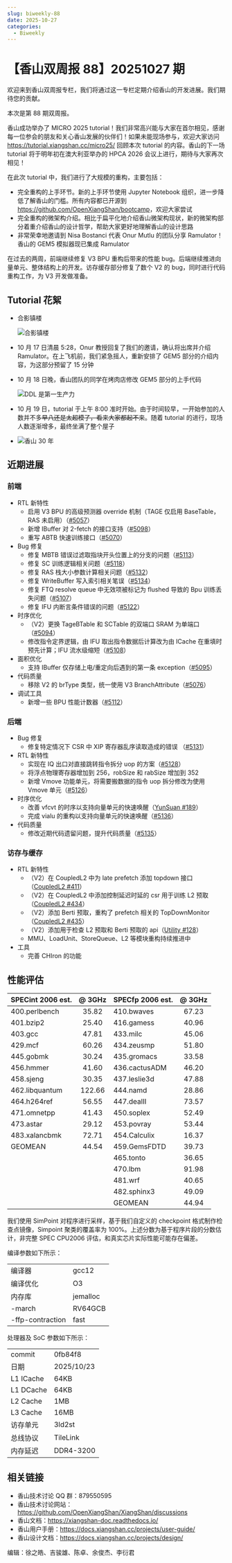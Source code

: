 ```yaml
---
slug: biweekly-88
date: 2025-10-27
categories:
  - Biweekly
---
```


# 【香山双周报 88】20251027 期

欢迎来到香山双周报专栏，我们将通过这一专栏定期介绍香山的开发进展。我们期待您的贡献。

本次是第 88 期双周报。

香山成功举办了 MICRO 2025 tutorial！我们非常高兴能与大家在首尔相见，感谢每一位参会的朋友和关心香山发展的伙伴们！如果未能现场参与，欢迎大家访问 <https://tutorial.xiangshan.cc/micro25/> 回顾本次 tutorial 的内容。香山的下一场 tutorial 将于明年初在澳大利亚举办的 HPCA 2026 会议上进行，期待与大家再次相见！

在此次 tutorial 中，我们进行了大规模的重构，主要包括：

- 完全重构的上手环节。新的上手环节使用 Jupyter Notebook 组织，进一步降低了解香山的门槛。所有内容都已开源到 <https://github.com/OpenXiangShan/bootcamp>，欢迎大家尝试
- 完全重构的微架构介绍。相比于扁平化地介绍香山微架构现状，新的微架构部分着重介绍香山的设计哲学，帮助大家更好地理解香山的设计思路
- 非常荣幸地邀请到 Nisa Bostanci 代表 Onur Mutlu 的团队分享 Ramulator！香山的 GEM5 模拟器现已集成 Ramulator

在过去的两周，前端继续修复 V3 BPU 重构后带来的性能 bug。后端继续推进向量单元、整体结构上的开发。访存缓存部分修复了数个 V2 的 bug，同时进行代码重构工作，为 V3 开发做准备。

<!-- more -->

## Tutorial 花絮
- 合影镇楼

  ![合影镇楼](./figs/micro2025-tutorial/group-photo.png)
- 10 月 17 日清晨 5:28，Onur 教授回复了我们的邀请，确认将出席并介绍 Ramulator。在上飞机前，我们紧急摇人，重新安排了 GEM5 部分的介绍内容，为这部分预留了 15 分钟
- 10 月 18 日晚，香山团队的同学在烤肉店修改 GEM5 部分的上手代码

  ![DDL 是第一生产力](./figs/micro2025-tutorial/ddl.png)
- 10 月 19 日，tutorial 于上午 8:00 准时开始。由于时间较早，一开始参加的人数并不多~~早八还是太超模了，看来大家都起不来~~。随着 tutorial 的进行，现场人数逐渐增多，最终坐满了整个屋子
- ![香山 30 年](./figs/micro2025-tutorial/xiangshan-30years.png)

## 近期进展

### 前端

- RTL 新特性
  - 启用 V3 BPU 的高级预测器 override 机制（TAGE 仅启用 BaseTable，RAS 未启用）（[#5057](https://github.com/OpenXiangShan/XiangShan/pull/5057)）
  - 新增 IBuffer 对 2-fetch 的接口支持（[#5098](https://github.com/OpenXiangShan/XiangShan/pull/5098)）
  - 重写 ABTB 快速训练接口（[#5070](https://github.com/OpenXiangShan/XiangShan/pull/5070)）
- Bug 修复
  - 修复 MBTB 错误过滤取指块开头位置上的分支的问题（[#5113](https://github.com/OpenXiangShan/XiangShan/pull/5113)）
  - 修复 SC 训练逻辑相关问题（[#5118](https://github.com/OpenXiangShan/XiangShan/pull/5118)）
  - 修复 RAS 栈大小参数计算相关问题（[#5132](https://github.com/OpenXiangShan/XiangShan/pull/5132)）
  - 修复 WriteBuffer 写入索引相关笔误（[#5134](https://github.com/OpenXiangShan/XiangShan/pull/5134)）
  - 修复 FTQ resolve queue 中无效项被标记为 flushed 导致的 Bpu 训练丢失问题（[#5107](https://github.com/OpenXiangShan/XiangShan/pull/5107)）
  - 修复 IFU 内断言条件错误的问题（[#5122](https://github.com/OpenXiangShan/XiangShan/pull/5122)）
- 时序优化
  - （V2）更换 TageBTable 和 SCTable 的双端口 SRAM 为单端口（[#5094](https://github.com/OpenXiangShan/XiangShan/pull/5094)）
  - 修改指令定界逻辑，由 IFU 取出指令数据后计算改为由 ICache 在重填时预先计算；IFU 流水级缩短（[#5108](https://github.com/OpenXiangShan/XiangShan/pull/5108)）
- 面积优化
  - 支持 IBuffer 仅存储上电/重定向后遇到的第一条 exception（[#5095](https://github.com/OpenXiangShan/XiangShan/pull/5095)）
- 代码质量
  - 移除 V2 的 brType 类型，统一使用 V3 BranchAttribute（[#5076](https://github.com/OpenXiangShan/XiangShan/pull/5076)）
- 调试工具
  - 新增一些 BPU 性能计数器（[#5112](https://github.com/OpenXiangShan/XiangShan/pull/5112)）

### 后端

- Bug 修复
  - 修复特定情况下 CSR 中 XIP 寄存器乱序读取造成的错误 （[#5131](https://github.com/OpenXiangShan/XiangShan/pull/5131)）
- RTL 新特性
  - 实现在 IQ 出口对直接跳转指令拆分 uop 的方案（[#5128](https://github.com/OpenXiangShan/XiangShan/pull/5128)）
  - 将浮点物理寄存器增加到 256，robSize 和 rabSize 增加到 352
  - 新增 Vmove 功能单元，将需要搬数据的指令 uop 拆分修改为使用 Vmove 单元（[#5126](https://github.com/OpenXiangShan/XiangShan/pull/5126)）
- 时序优化
  - 改善 vfcvt 的时序以支持向量单元的快速唤醒（[YunSuan #189](https://github.com/OpenXiangShan/YunSuan/pull/189)）
  - 完成 vialu 的重构以支持向量单元的快速唤醒（[#5136](https://github.com/OpenXiangShan/XiangShan/pull/5136)）
- 代码质量
  - 修改近期代码遗留问题，提升代码质量（[#5135](https://github.com/OpenXiangShan/XiangShan/pull/5135)）

### 访存与缓存

- RTL 新特性
  - （V2）在 CoupledL2 中为 late prefetch 添加 topdown 接口（[CoupledL2 #411](https://github.com/OpenXiangShan/CoupledL2/pull/411)）
  - （V2）在 CoupledL2 中添加控制延迟时延的 csr 用于训练 L2 预取（[CoupledL2 #434](https://github.com/OpenXiangShan/CoupledL2/pull/434)）
  - （V2）添加 Berti 预取，重构了 prefetch 相关的 TopDownMonitor（[CoupledL2 #435](https://github.com/OpenXiangShan/CoupledL2/pull/435)）
  - （V2）添加用于检查 L2 预取和 Berti 预取的 api（[Utility #128](https://github.com/OpenXiangShan/Utility/pull/128)）
  - MMU、LoadUnit、StoreQueue、L2 等模块重构持续推进中
- 工具
  - 完善 CHIron 的功能

## 性能评估

| SPECint 2006 est. | @ 3GHz | SPECfp 2006 est. | @ 3GHz |
| :---------------- | :----: | :--------------- | :----: |
| 400.perlbench     | 35.82  | 410.bwaves       | 67.23  |
| 401.bzip2         | 25.40  | 416.gamess       | 40.96  |
| 403.gcc           | 47.81  | 433.milc         | 45.06  |
| 429.mcf           | 60.26  | 434.zeusmp       | 51.80  |
| 445.gobmk         | 30.24  | 435.gromacs      | 33.58  |
| 456.hmmer         | 41.60  | 436.cactusADM    | 46.20  |
| 458.sjeng         | 30.35  | 437.leslie3d     | 47.88  |
| 462.libquantum    | 122.66 | 444.namd         | 28.86  |
| 464.h264ref       | 56.55  | 447.dealII       | 73.57  |
| 471.omnetpp       | 41.43  | 450.soplex       | 52.49  |
| 473.astar         | 29.12  | 453.povray       | 53.44  |
| 483.xalancbmk     | 72.71  | 454.Calculix     | 16.37  |
| GEOMEAN           | 44.54  | 459.GemsFDTD     | 39.73  |
|                   |        | 465.tonto        | 36.65  |
|                   |        | 470.lbm          | 91.98  |
|                   |        | 481.wrf          | 40.65  |
|                   |        | 482.sphinx3      | 49.09  |
|                   |        | GEOMEAN          | 44.94  |

我们使用 SimPoint 对程序进行采样，基于我们自定义的 checkpoint 格式制作检查点镜像，Simpoint 聚类的覆盖率为 100%。上述分数为基于程序片段的分数估计，非完整 SPEC CPU2006 评估，和真实芯片实际性能可能存在偏差。

编译参数如下所示：

|                  |          |
| ---------------- | -------- |
| 编译器           | gcc12    |
| 编译优化         | O3       |
| 内存库           | jemalloc |
| -march           | RV64GCB  |
| -ffp-contraction | fast     |

处理器及 SoC 参数如下所示：

|           |            |
| --------- | ---------- |
| commit    | 0fb84f8    |
| 日期      | 2025/10/23 |
| L1 ICache | 64KB       |
| L1 DCache | 64KB       |
| L2 Cache  | 1MB        |
| L3 Cache  | 16MB       |
| 访存单元  | 3ld2st     |
| 总线协议  | TileLink   |
| 内存延迟  | DDR4-3200  |

## 相关链接

- 香山技术讨论 QQ 群：879550595
- 香山技术讨论网站：<https://github.com/OpenXiangShan/XiangShan/discussions>
- 香山文档：<https://xiangshan-doc.readthedocs.io/>
- 香山用户手册：<https://docs.xiangshan.cc/projects/user-guide/>
- 香山设计文档：<https://docs.xiangshan.cc/projects/design/>

编辑：徐之皓、吉骏雄、陈卓、余俊杰、李衍君
